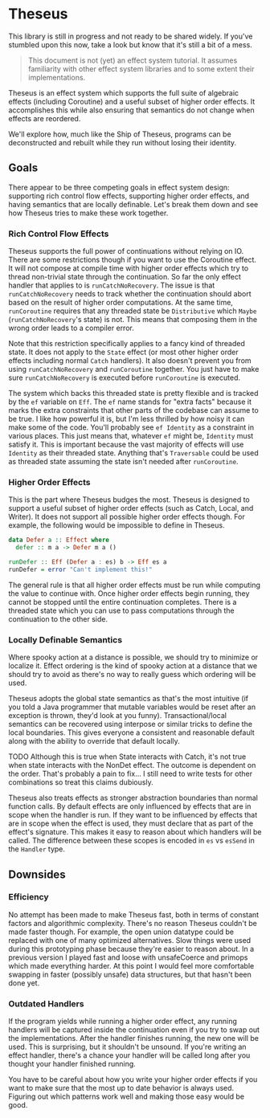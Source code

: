 # Theseus

This library is still in progress and not ready to be shared widely. If you've
stumbled upon this now, take a look but know that it's still a bit of a mess.

> This document is not (yet) an effect system tutorial. It assumes familiarity
> with other effect system libraries and to some extent their implementations.

Theseus is an effect system which supports the full suite of algebraic effects
(including Coroutine) and a useful subset of higher order effects. It
accomplishes this while also ensuring that semantics do not change when effects
are reordered.

We'll explore how, much like the Ship of Theseus, programs can be deconstructed
and rebuilt while they run without losing their identity.

## Goals

There appear to be three competing goals in effect system design: supporting
rich control flow effects, supporting higher order effects, and having semantics
that are locally definable. Let's break them down and see how Theseus tries to
make these work together.

### Rich Control Flow Effects

Theseus supports the full power of continuations without relying on IO. There
are some restrictions though if you want to use the Coroutine effect. It will
not compose at compile time with higher order effects which try to thread
non-trivial state through the continuation. So far the only effect handler that
applies to is `runCatchNoRecovery`. The issue is that `runCatchNoRecovery` needs
to track whether the continuation should abort based on the result of higher
order computations. At the same time, `runCoroutine` requires that any threaded
state be `Distributive` which `Maybe` (`runCatchNoRecovery`'s state) is not.
This means that composing them in the wrong order leads to a compiler error.

Note that this restriction specifically applies to a fancy kind of threaded
state. It does not apply to the `State` effect (or most other higher order
effects including normal `Catch` handlers). It also doesn't prevent you from
using `runCatchNoRecovery` and `runCoroutine` together. You just have to make
sure `runCatchNoRecovery` is executed before `runCoroutine` is executed.

The system which backs this threaded state is pretty flexible and is tracked by
the `ef` variable on `Eff`. The `ef` name stands for "extra facts" because it
marks the extra constraints that other parts of the codebase can assume to be
true. I like how powerful it is, but I'm less thrilled by how noisy it can make
some of the code. You'll probably see `ef Identity` as a constraint in various
places. This just means that, whatever `ef` might be, `Identity` must satisfy
it. This is important because the vast majority of effects will use `Identity`
as their threaded state. Anything that's `Traversable` could be used as threaded
state assuming the state isn't needed after `runCoroutine`.

### Higher Order Effects

This is the part where Theseus budges the most. Theseus is designed to support a
useful subset of higher order effects (such as Catch, Local, and Writer). It
does not support all possible higher order effects though. For example, the
following would be impossible to define in Theseus.

```haskell
data Defer a :: Effect where
  defer :: m a -> Defer m a ()

runDefer :: Eff (Defer a : es) b -> Eff es a
runDefer = error "Can't implement this!"
```

The general rule is that all higher order effects must be run while computing
the value to continue with. Once higher order effects begin running, they cannot
be stopped until the entire continuation completes. There is a threaded state
which you can use to pass computations through the continuation to the other
side.

### Locally Definable Semantics

Where spooky action at a distance is possible, we should try to minimize or
localize it. Effect ordering is the kind of spooky action at a distance that we
should try to avoid as there's no way to really guess which ordering will be
used.

Theseus adopts the global state semantics as that's the most intuitive (if you
told a Java programmer that mutable variables would be reset after an exception
is thrown, they'd look at you funny). Transactional/local semantics can be
recovered using interpose or similar tricks to define the local boundaries. This
gives everyone a consistent and reasonable default along with the ability to
override that default locally.

TODO Although this is true when State interacts with Catch, it's not true when
state interacts with the NonDet effect. The outcome is dependent on the order.
That's probably a pain to fix... I still need to write tests for other
combinations so treat this claims dubiously.

Theseus also treats effects as stronger abstraction boundaries than normal
function calls. By default effects are only influenced by effects that are in
scope when the handler is run. If they want to be influenced by effects that are
in scope when the effect is used, they must declare that as part of the effect's
signature. This makes it easy to reason about which handlers will be called. The
difference between these scopes is encoded in `es` vs `esSend` in the `Handler`
type.

## Downsides

### Efficiency

No attempt has been made to make Theseus fast, both in terms of constant factors
and algorithmic complexity. There's no reason Theseus couldn't be made faster
though. For example, the open union datatype could be replaced with one of many
optimized alternatives. Slow things were used during this prototyping phase
because they're easier to reason about. In a previous version I played fast and
loose with unsafeCoerce and primops which made everything harder. At this point
I would feel more comfortable swapping in faster (possibly unsafe) data
structures, but that hasn't been done yet.

### Outdated Handlers

If the program yields while running a higher order effect, any running handlers
will be captured inside the continuation even if you try to swap out the
implementations. After the handler finishes running, the new one will be used.
This is surprising, but it shouldn't be unsound. If you're writing an effect
handler, there's a chance your handler will be called long after you thought
your handler finished running.

You have to be careful about how you write your higher order effects if you want
to make sure that the most up to date behavior is always used. Figuring out
which patterns work well and making those easy would be good.

